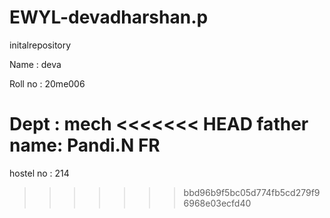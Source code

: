 # EWYL-devadharshan.p
initalrepository

Name : deva

Roll no : 20me006

Dept : mech
<<<<<<< HEAD
father name: Pandi.N
FR
=======
hostel no : 214
>>>>>>> bbd96b9f5bc05d774fb5cd279f96968e03ecfd40

